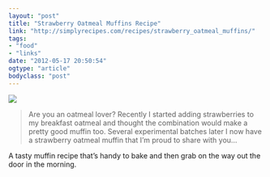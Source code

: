 ```yaml
---
layout: "post"
title: "Strawberry Oatmeal Muffins Recipe"
link: "http://simplyrecipes.com/recipes/strawberry_oatmeal_muffins/"
tags: 
- "food"
- "links"
date: "2012-05-17 20:50:54"
ogtype: "article"
bodyclass: "post"
---
```


![](http://cdn.rogerstringer.com/media/strawberry-oatmeal-muffin.jpg)

> Are you an oatmeal lover? Recently I started adding strawberries to my breakfast oatmeal and thought the combination would make a pretty good muffin too. Several experimental batches later I now have a strawberry oatmeal muffin that I’m proud to share with you…

A tasty muffin recipe that’s handy to bake and then grab on the way out the door in the morning.